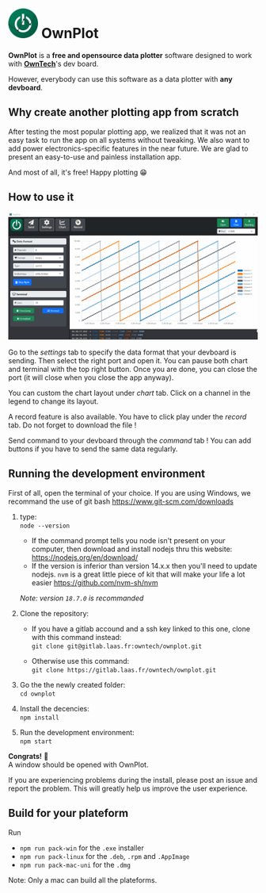 # <img src="./assets/Icon.png" width=60 alt="OwnPlot Logo"> OwnPlot

**OwnPlot** is a **free and opensource data plotter** software designed to work with **[OwnTech](https://www.owntech.org/)**'s dev board. 

However, everybody can use this software as a data plotter with **any devboard**.

## Why create another plotting app from scratch

After testing the most popular plotting app, we realized that it was not an easy task to run the app on all systems without tweaking. We also want to add power electronics-specific features in the near future. We are glad to present an easy-to-use and painless installation app.

And most of all, it's free!
Happy plotting 😁

## How to use it

![OwnPlot Demo](./Images/demo.gif "OwnPlot Demo")

Go to the *settings* tab to specify the data format that your devboard is sending.
Then select the right port and open it. You can pause both chart and terminal with the top right button.
Once you are done, you can close the port (it will close when you close the app anyway).

You can custom the chart layout under *chart* tab. Click on a channel in the legend to change its layout.

A record feature is also available. You have to click play under the *record* tab. Do not forget to download the file !

Send command to your devboard through the *command* tab ! You can add buttons if you have to send the same data regularly.

## Running the development environment

First of all, open the terminal of your choice.
If you are using Windows, we recommand the use of git bash https://www.git-scm.com/downloads

1. type: \
    `node --version`
    * If the command prompt tells you node isn't present on your computer, then download and install nodejs thru this website:
        https://nodejs.org/en/download/
    * If the version is inferior than version 14.x.x then you'll need to update nodejs. `nvm` is a great little piece of kit that will make your life a lot easier   https://github.com/nvm-sh/nvm
    
    *Note: version `18.7.0` is recommanded*

2. Clone the repository:
    * If you have a gitlab accound and a ssh key linked to this one, clone with this command instead: \
    `git clone git@gitlab.laas.fr:owntech/ownplot.git`

    * Otherwise use this command: \
    `git clone https://gitlab.laas.fr/owntech/ownplot.git`

3. Go the the newly created folder: \
`cd ownplot`

4. Install the decencies: \
`npm install`

5. Run the development environment: \
`npm start`

**Congrats!** 🥳 \
A window should be opened with OwnPlot.

If you are experiencing problems during the install, please post an issue and report the problem. This will greatly help us improve the user experience.


## Build for your plateform

Run 
- `npm run pack-win` for the `.exe` installer
- `npm run pack-linux` for the `.deb`, `.rpm` and `.AppImage`
- `npm run pack-mac-uni` for the `.dmg`

Note:
Only a mac can build all the plateforms.
